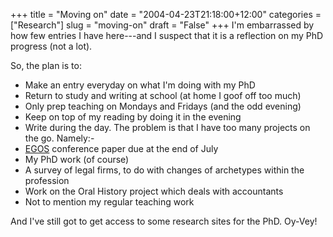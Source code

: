 +++
title = "Moving on"
date = "2004-04-23T21:18:00+12:00"
categories = ["Research"]
slug = "moving-on"
draft = "False"
+++
I'm embarrassed by how few entries I have here---and I suspect that
it is a reflection on my PhD progress (not a lot).

So, the plan is to:

- Make an entry everyday on what I'm doing with my PhD
- Return to study and writing at school (at home I goof off too much)
- Only prep teaching on Mondays and Fridays (and the odd evening)
- Keep on top of my reading by doing it in the evening
- Write during the day.  The problem is that I have too many projects on the
  go. Namely:-
- [EGOS](https://www.egos.cbs.dk/conferences/collo20/collo20.html) conference
  paper due at the end of July
- My PhD work (of course)
- A survey of legal firms, to do with changes of archetypes within the
  profession
- Work on the Oral History project which deals with accountants
- Not to mention my regular teaching work

And I've still got to get access to some research sites for the PhD.
Oy-Vey!

